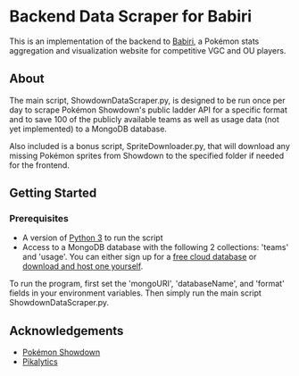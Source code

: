 # Backend Data Scraper for Babiri

This is an implementation of the backend to [Babiri](https://github.com/sreilly64/babiri_v1), a Pokémon stats aggregation and visualization website for competitive VGC and OU players.

## About

The main script, ShowdownDataScraper.py, is designed to be run once per day to scrape Pokémon Showdown's public ladder API for a specific format and to save 100 of the publicly available teams as well as usage data (not yet implemented) to a MongoDB database.

Also included is a bonus script, SpriteDownloader.py, that will download any missing Pokémon sprites from Showdown to the specified folder if needed for the frontend.

## Getting Started
### Prerequisites
- A version of [Python 3](https://www.python.org/downloads/) to run the script
- Access to a MongoDB database with the following 2 collections: 'teams' and 'usage'. You can either sign up for a [free cloud database](https://www.mongodb.com/cloud/atlas/register) or [download and host one yourself](https://www.mongodb.com/try/download/community).

To run the program, first set the 'mongoURI', 'databaseName', and 'format' fields in your environment variables. Then simply run the main script ShowdownDataScraper.py.


## Acknowledgements

- [Pokémon Showdown](https://pokemonshowdown.com/)
- [Pikalytics](https://pikalytics.com/)

